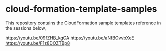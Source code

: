 # cloud-formation-template-samples

This repository contains the CloudFormation sample templates reference in the sessions below,

https://youtu.be/09fZHB_kgCA
https://youtu.be/aNfBOvvbXeE
https://youtu.be/F1z8DOZTBp8